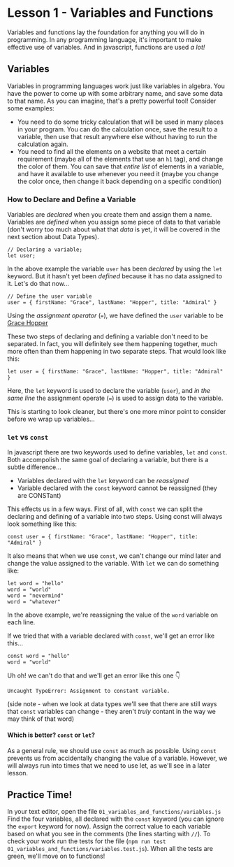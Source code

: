 # Lesson 1 - Variables and Functions

Variables and functions lay the foundation for anything you will do in programming. In any programming language, it's important to make effective use of variables. And in javascript, functions are used _a lot!_

## Variables

Variables in programming languages work just like variables in algebra. You have the power to come up with some arbitrary name, and save some data to that name. As you can imagine, that's a pretty powerful tool! Consider some examples:

- You need to do some tricky calculation that will be used in many places in your program. You can do the calculation once, save the result to a variable, then use that result anywhere else without having to run the calculation again.
- You need to find all the elements on a website that meet a certain requirement (maybe all of the elements that use an `h1` tag), and change the color of them. You can save that _entire list_ of elements in a variable, and have it available to use whenever you need it (maybe you change the color once, then change it back depending on a specific condition)

### How to Declare and Define a Variable

Variables are _declared_ when you create them and assign them a name. Variables are _defined_ when you assign some piece of data to that variable (don't worry too much about what that _data_ is yet, it will be covered in the next section about Data Types).

```
// Declaring a variable;
let user;
```

In the above example the variable `user` has been _declared_ by using the `let` keyword. But it hasn't yet been _defined_ because it has no data assigned to it. Let's do that now...

```
// Define the user variable
user = { firstName: "Grace", lastName: "Hopper", title: "Admiral" }
```

Using the _assignment operator_ (`=`), we have defined the `user` variable to be [Grace Hopper](https://en.wikipedia.org/wiki/Grace_Hopper)

These two steps of declaring and defining a variable don't need to be separated. In fact, you will definitely see them happening together, much more often than them happening in two separate steps. That would look like this:

```
let user = { firstName: "Grace", lastName: "Hopper", title: "Admiral" }
```

Here, the `let` keyword is used to declare the variable (`user`), and _in the same line_ the assignment operate (`=`) is used to assign data to the variable.

This is starting to look cleaner, but there's one more minor point to consider before we wrap up variables...

### `let` vs `const`

In javascript there are two keywords used to define variables, `let` and `const`. Both accompolish the same goal of declaring a variable, but there is a subtle difference...

- Variables declared with the `let` keyword can be _reassigned_
- Variable declared with the `const` keyword cannot be reassigned (they are CONSTant)

This effects us in a few ways. First of all, with `const` we can split the declaring and defining of a variable into two steps. Using const will always look something like this:

```
const user = { firstName: "Grace", lastName: "Hopper", title: "Admiral" }
```

It also means that when we use `const`, we can't change our mind later and change the value assigned to the variable. With `let` we can do something like:

```
let word = "hello"
word = "world"
word = "nevermind"
word = "whatever"
```

In the above example, we're reassigning the value of the `word` variable on each line.

If we tried that with a variable declared with `const`, we'll get an error like this...

```
const word = "hello"
word = "world"
```

Uh oh! we can't do that and we'll get an error like this one :point_down:

```
Uncaught TypeError: Assignment to constant variable.
```

(side note - when we look at data types we'll see that there are still ways that `const` variables can change - they aren't _truly_ contant in the way we may think of that word)

#### Which is better? `const` or `let`?

As a general rule, we should use `const` as much as possible. Using `const` prevents us from accidentally changing the value of a variable. However, we will always run into times that we need to use let, as we'll see in a later lesson.

## Practice Time!

In your text editor, open the file `01_variables_and_functions/variables.js`  
Find the four variables, all declared with the `const` keyword (you can ignore the `export` keyword for now). Assign the correct value to each variable based on what you see in the comments (the lines starting with `//`). To check your work run the tests for the file (`npm run test 01_variables_and_functions/variables.test.js`). When all the tests are green, we'll move on to functions!
